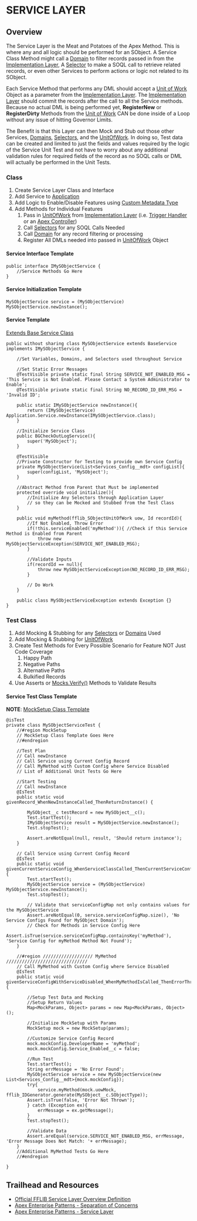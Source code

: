 # SERVICE LAYER

## Overview

The Service Layer is the Meat and Potatoes of the Apex Method. This is where any and all logic should be performed for an SObject. A Service Class Method might call a [Domain](/force-app/main/default/classes/FFLIB%20Examples/Domains) to filter records passed in from the [Implementation Layer](), A [Selector](/force-app/main/default/classes/FFLIB%20Examples/Selectors) to make a SOQL call to retrieve related records, or even other Services to perform actions or logic not related to its SObject.

Each Service Method that performs any DML should accept a [Unit of Work]() Object as a parameter from the [Implementation Layer](). The [Implementation Layer]() should commit the records after the call to all the Service methods. Because no actual DML is being performed yet, __RegisterNew__ or __RegisterDirty__ Methods from the [Unit of Work]() CAN be done inside of a Loop without any issue of hitting Governor Limits. 

The Benefit is that this Layer can then Mock and Stub out those other Services, [Domains](/force-app/main/default/classes/FFLIB%20Examples/Domains), [Selectors](/force-app/main/default/classes/FFLIB%20Examples/Selectors), and the [UnitOfWork](). In doing so, Test data can be created and limited to just the fields and values required by the logic of the Service Unit Test and not have to worry about any additional validation rules for required fields of the record as no SOQL calls or DML will actually be performed in the Unit Tests.

### Class
1. Create Service Layer Class and Interface
1. Add Service to [Application](/force-app/main/default/classes/FFLIB%20Examples/Application)
1. Add Logic to Enable/Disable Features using [Custom Metadata Type](/force-app/main/default/objects)
1. Add Methods for Individual Features
    1. Pass in [UnitOfWork]() from [Implementation Layer]() (i.e. [Trigger Handler](/force-app/main/default/classes/FFLIB%20Examples/TriggerHandlers) or an [Apex Controller](/force-app/main/default/classes/FFLIB%20Examples/Controllers))
    1. Call [Selectors](/force-app/main/default/classes/FFLIB%20Examples/Selectors) for any SOQL Calls Needed 
    1. Call [Domain](/force-app/main/default/classes/FFLIB%20Examples/Domains) for any record filtering or processing
    1. Register All DMLs needed into passed in [UnitOfWork]() Object

#### Service Interface Template
```
public interface IMySObjectService {
    //Service Methods Go Here
}
```

#### Service Initialization Template
```
MySObjectService service = (MySObjectService) MySObjectService.newInstance();
```

#### Service Template
[Extends Base Service Class](/force-app/main/default/classes/FFLIB%20Examples/Services/BaseService.cls)
```
public without sharing class MySObjectService extends BaseService implements IMySObjectService {
    
    //Set Variables, Domains, and Selectors used throughout Service

    //Set Static Error Messages
    @TestVisible private static final String SERVICE_NOT_ENABLED_MSG = 'This Service is Not Enabled. Please Contact a System Administrator to Enable';
    @TestVisible private static final String NO_RECORD_ID_ERR_MSG = 'Invalid ID';

    public static IMySObjectService newInstance(){
        return (IMySObjectService) Application.Service.newInstance(IMySObjectService.class);
    }

    //Initialize Service Class
    public BGCheckOutLogService(){
        super('MySObject');
    }

    @TestVisible
    //Private Constructor for Testing to provide own Service Config
    private MySObjectService(List<Services_Config__mdt> configList){
        super(configList, 'MySObject'); 
    }

    //Abstract Method from Parent that Must be implemented
    protected override void initialize(){
        //Initialize Any Selectors through Application Layer 
        // so they can be Mocked and Stubbed from the Test Class
    }

    public void myMethod(fflib_SObjectUnitOfWork uow, Id recordId){
        //If Not Enabled, Throw Error
        if(!this.serviceEnabled('myMethod')){ //Check if this Service Method is Enabled from Parent
            throw new MySObjectServiceException(SERVICE_NOT_ENABLED_MSG);
        }

        //Validate Inputs
        if(recordId == null){
            throw new MySObjectServiceException(NO_RECORD_ID_ERR_MSG);
        }

        // Do Work
    }

    public class MySObjectServiceException extends Exception {}
}
```

### Test Class
1. Add Mocking & Stubbing for any [Selectors](/force-app/main/default/classes/FFLIB%20Examples/Selectors) or [Domains](/force-app/main/default/classes/FFLIB%20Examples/Domains) Used
1. Add Mocking & Stubbing for [UnitOfWork]()
1. Create Test Methods for Every Possible Scenario for Feature NOT Just Code Coverage
    1. Happy Path
    1. Negative Paths
    1. Alternative Paths
    1. Bulkified Records
1. Use Asserts or [Mocks.Verify()](/documentation/Mocks.Verify-Examples.md) Methods to Validate Results

#### Service Test Class Template
**NOTE**: [MockSetup Class Template](/documentation/MockSetup-Class#8-final-product)
```
@isTest
private class MySObjectServiceTest {
    //#region MockSetup
    // MockSetup Class Template Goes Here
    //#endregion

    //Test Plan
    // Call newInstance
    // Call Service using Current Config Record
    // Call MyMethod with Custom Config where Service Disabled
    // List of Additional Unit Tests Go Here

    //Start Testing
    // Call newInstance
    @IsTest
    public static void givenRecord_WhenNewInstanceCalled_ThenReturnInstance() {

        MySObject__c testRecord = new MySObject__c();
        Test.startTest();
        IMySObjectService result = MySObjectService.newInstance();
        Test.stopTest();

        Assert.areNotEqual(null, result, 'Should return instance');
    }

    // Call Service using Current Config Record
    @IsTest
    public static void givenCurrentServiceConfig_WhenServiceClassCalled_ThenCurrentServiceConfigReturned(){
        Test.startTest();
        MySObjectService service = (MySObjectService) MySObjectService.newInstance();
        Test.stopTest(); 

        // Validate that serviceConfigMap not only contains values for the MySObjectService
        Assert.areNotEqual(0, service.serviceConfigMap.size(), 'No Service Configs Found for MySObject Domain');
        // Check for Methods in Service Config Here
        Assert.isTrue(service.serviceConfigMap.containsKey('myMethod'), 'Service Config for myMethod Method Not Found');
    }

    //#region /////////////////// MyMethod ///////////////////////////////
    // Call MyMethod with Custom Config where Service Disabled
    @IsTest
    public static void givenServiceConfigWithServiceDisabled_WhenMyMethodIsCalled_ThenErrorThrown(){

        //Setup Test Data and Mocking
        //Setup Return Values
        Map<MockParams, Object> params = new Map<MockParams, Object>();

        //Initialize MockSetup with Params 
        MockSetup mock = new MockSetup(params);
        
        //Customize Service Config Record
        mock.mockConfig.DeveloperName = 'myMethod';
        mock.mockConfig.Service_Enabled__c = false;

        //Run Test
        Test.startTest();
        String errMessage = 'No Error Found';
        MySObjectService service = new MySObjectService(new List<Services_Config__mdt>{mock.mockConfig});
        try{
            service.myMethod(mock.uowMock, fflib_IDGenerator.generate(MySObject__c.SObjectType));            
        Assert.isTrue(false, 'Error Not Thrown');
        } catch (Exception ex){
            errMessage = ex.getMessage();
        }
        Test.stopTest();

        //Validate Data
        Assert.areEqual(service.SERVICE_NOT_ENABLED_MSG, errMessage, 'Error Message Does Not Match: '+ errMessage);
    }
    //Additional MyMethod Tests Go Here
    //#endregion

}
```

## Trailhead and Resources

- [Official FFLIB Service Layer Overview Definition](https://fflib.dev/docs/service-layer/overview)
- [Apex Enterprise Patterns - Separation of Concerns](http://wiki.developerforce.com/page/Apex_Enterprise_Patterns_-_Separation_of_Concerns)
- [Apex Enterprise Patterns - Service Layer](http://wiki.developerforce.com/page/Apex_Enterprise_Patterns_-_Service_Layer)